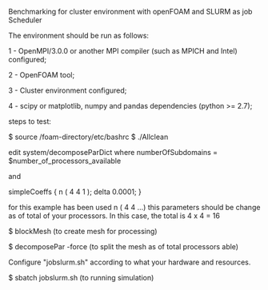 Benchmarking for cluster environment with openFOAM and SLURM as job Scheduler

The environment should be run as follows:

1 - OpenMPI/3.0.0 or another MPI compiler (such as MPICH and Intel) configured;

2 - OpenFOAM tool;

3 - Cluster environment configured;

4 - scipy or matplotlib, numpy and pandas dependencies (python >= 2.7);

steps to test:

$ source /foam-directory/etc/bashrc 
$ ./Allclean

edit system/decomposeParDict where numberOfSubdomains = $number_of_processors_available

and

simpleCoeffs
{
        n               ( 4 4 1 );
            delta           0.0001;
}

for this example has been used n ( 4 4 ...) this parameters should be change as of total of your processors. In this case, the total is 4 x 4 = 16

$ blockMesh (to create mesh for processing)

$ decomposePar -force (to split the mesh as of total processors able)

Configure "jobslurm.sh" according to what your hardware and resources.

$ sbatch jobslurm.sh (to running simulation)


